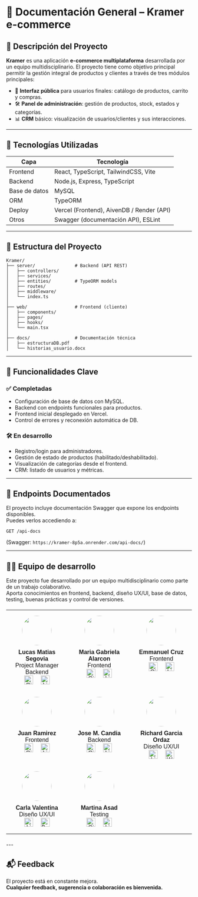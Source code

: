 
# 🧾 Documentación General – Kramer e-commerce

## 📌 Descripción del Proyecto

**Kramer** es una aplicación **e-commerce multiplataforma** desarrollada por un equipo multidisciplinario. El proyecto tiene como objetivo principal permitir la gestión integral de productos y clientes a través de tres módulos principales:

- 👥 **Interfaz pública** para usuarios finales: catálogo de productos, carrito y compras.
- 🛠 **Panel de administración**: gestión de productos, stock, estados y categorías.
- 📊 **CRM** básico: visualización de usuarios/clientes y sus interacciones.

---

## 🧱 Tecnologías Utilizadas

| Capa         | Tecnología                             |
|--------------|-----------------------------------------|
| Frontend     | React, TypeScript, TailwindCSS, Vite    |
| Backend      | Node.js, Express, TypeScript            |
| Base de datos| MySQL                                   |
| ORM          | TypeORM                                 |
| Deploy       | Vercel (Frontend), AivenDB / Render (API) |
| Otros        | Swagger (documentación API), ESLint     |

---

## 🔌 Estructura del Proyecto

```
Kramer/
├── server/               # Backend (API REST)
│   ├── controllers/
│   ├── services/
│   ├── entities/         # TypeORM models
│   ├── routes/
│   ├── middleware/
│   └── index.ts
│
├── web/                  # Frontend (cliente)
│   ├── components/
│   ├── pages/
│   ├── hooks/
│   └── main.tsx
│
├── docs/                 # Documentación técnica
│   ├── estructuraDB.pdf
│   └── historias_usuario.docx
```

---

## 🚀 Funcionalidades Clave

### ✅ Completadas
- Configuración de base de datos con MySQL.
- Backend con endpoints funcionales para productos.
- Frontend inicial desplegado en Vercel.
- Control de errores y reconexión automática de DB.

### 🛠 En desarrollo
- Registro/login para administradores.
- Gestión de estado de productos (habilitado/deshabilitado).
- Visualización de categorías desde el frontend.
- CRM: listado de usuarios y métricas.

---

## 📖 Endpoints Documentados

El proyecto incluye documentación Swagger que expone los endpoints disponibles.  
Puedes verlos accediendo a:

```
GET /api-docs
```

(Swagger: `https://kramer-8p5a.onrender.com/api-docs/`)

---

## 👨‍💻 Equipo de desarrollo

Este proyecto fue desarrollado por un equipo multidisciplinario como parte de un trabajo colaborativo.  
Aporta conocimientos en frontend, backend, diseño UX/UI, base de datos, testing, buenas prácticas y control de versiones.

<table align="center" style="border-collapse: collapse; margin: 20px auto; text-align: center; font-family: Arial, sans-serif;">
  <tr>
    <!-- Lucas Matias Segovia -->
    <td style="padding: 15px; vertical-align: top;">
      <img src="https://avatars.githubusercontent.com/u/103163670?s=400&u=6566c6a4a745c4e7cb83a6b12c4cf8a1e9a6a93b&v=4" width="80" style="border-radius: 50%; display: block; margin: 0 auto 10px;"/>
      <b>Lucas Matias Segovia</b><br/>
      Project Manager<br/>
      Backend<br/>
      <a href="https://github.com/LumDev86" style="margin: 0 8px;"><img src="https://cdn-icons-png.flaticon.com/512/733/733553.png" width="24" alt="GitHub"/></a>
      <a href="https://www.linkedin.com/in/lumseg/" style="margin: 0 8px;"><img src="https://cdn-icons-png.flaticon.com/512/174/174857.png" width="24" alt="LinkedIn"/></a>
    </td>
    <!-- Maria Gabriela Alarcon -->
    <td style="padding: 15px; vertical-align: top;">
      <img src="https://media.licdn.com/dms/image/v2/C4E03AQGnVa3inxOmAQ/profile-displayphoto-shrink_800_800/profile-displayphoto-shrink_800_800/0/1554412765696?e=1755734400&v=beta&t=nGRymspIUigLy7x-iGQbBhaS_UW0r_nKx4W4szHixZk" width="80" style="border-radius: 50%; display: block; margin: 0 auto 10px;"/>
      <b>Maria Gabriela Alarcon</b><br/>
      Frontend<br/>
      <a href="https://github.com/mariagaa993" style="margin: 0 8px;"><img src="https://cdn-icons-png.flaticon.com/512/733/733553.png" width="24" alt="GitHub"/></a>
      <a href="https://www.linkedin.com/in/mariagaa993/" style="margin: 0 8px;"><img src="https://cdn-icons-png.flaticon.com/512/174/174857.png" width="24" alt="LinkedIn"/></a>
    </td>
    <!-- Emmanuel Cruz -->
    <td style="padding: 15px; vertical-align: top;">
      <img src="https://media.licdn.com/dms/image/v2/D4D03AQEh3qip2ECK3A/profile-displayphoto-shrink_800_800/B4DZSqPxV.G4Ac-/0/1738023049321?e=1755734400&v=beta&t=q-ZjKQf157O9zdLNtxmMKhCjCNwwRbGPC6vMgZdU82o" width="80" style="border-radius: 50%; display: block; margin: 0 auto 10px;"/>
      <b>Emmanuel Cruz</b><br/>
      Frontend<br/>
      <a href="https://github.com/emmanuel-cruz-dev" style="margin: 0 8px;"><img src="https://cdn-icons-png.flaticon.com/512/733/733553.png" width="24" alt="GitHub"/></a>
      <a href="https://www.linkedin.com/in/emmanuel-cruz-dev/" style="margin: 0 8px;"><img src="https://cdn-icons-png.flaticon.com/512/174/174857.png" width="24" alt="LinkedIn"/></a>
    </td>
  </tr>
  <tr>
    <!-- Juan Ramirez -->
    <td style="padding: 15px; vertical-align: top;">
      <img src="https://media.licdn.com/dms/image/v2/D4D03AQEojFev9UN4KA/profile-displayphoto-shrink_800_800/profile-displayphoto-shrink_800_800/0/1732571934481?e=1755734400&v=beta&t=cYL3JIW2qfJfEYUuE1yhLFmDunxOa47E29RvwMto59U" width="80" style="border-radius: 50%; display: block; margin: 0 auto 10px;"/>
      <b>Juan Ramirez</b><br/>
      Frontend<br/>
      <a href="https://github.com/juanRCoder" style="margin: 0 8px;"><img src="https://cdn-icons-png.flaticon.com/512/733/733553.png" width="24" alt="GitHub"/></a>
      <a href="https://www.linkedin.com/in/juan-ramirez-490b84271/" style="margin: 0 8px;"><img src="https://cdn-icons-png.flaticon.com/512/174/174857.png" width="24" alt="LinkedIn"/></a>
    </td>
    <!-- Jose M. Candia -->
    <td style="padding: 15px; vertical-align: top;">
      <img src="https://media.licdn.com/dms/image/v2/D4D35AQEaA_20gYJCeQ/profile-framedphoto-shrink_800_800/B4DZan06M5G4Ag-/0/1746572387401?e=1753466400&v=beta&t=Ah_VvVPxVxBxLPr28CTLbg0P41rJUf4yxUUpYJLFrRk" width="80" style="border-radius: 50%; display: block; margin: 0 auto 10px;"/>
      <b>Jose M. Candia</b><br/>
      Backend<br/>
      <a href="https://github.com/joss-dev" style="margin: 0 8px;"><img src="https://cdn-icons-png.flaticon.com/512/733/733553.png" width="24" alt="GitHub"/></a>
      <a href="https://www.linkedin.com/in/josecandia/" style="margin: 0 8px;"><img src="https://cdn-icons-png.flaticon.com/512/174/174857.png" width="24" alt="LinkedIn"/></a>
    </td>
    <!-- Richard Garcia Ordaz -->
    <td style="padding: 15px; vertical-align: top;">
      <img src="https://media.licdn.com/dms/image/v2/D5603AQEIfYgMbxVoUQ/profile-displayphoto-shrink_800_800/profile-displayphoto-shrink_800_800/0/1724638689379?e=1755734400&v=beta&t=MtjDJ1h8Y_R_k75M5j1_M2M9ARaCJXHRvokf_D2iWlU" width="80" style="border-radius: 50%; display: block; margin: 0 auto 10px;"/>
      <b>Richard Garcia Ordaz</b><br/>
      Diseño UX/UI<br/>
      <a href="https://www.linkedin.com/in/richard-garcia-ordaz/" style="margin: 0 8px;"><img src="https://cdn-icons-png.flaticon.com/512/174/174857.png" width="24" alt="LinkedIn"/></a>
      <a href="https://richardgarciaux.com/" style="margin: 0 8px;"><img src="https://cdn-icons-png.flaticon.com/512/841/841364.png" width="24" alt="Website"/></a>
    </td>
  </tr>
  <tr>
    <!-- Carla Valentina -->
    <td style="padding: 15px; vertical-align: top;">
      <img src="https://media.licdn.com/dms/image/v2/D4D03AQEmzSTWKbsU5A/profile-displayphoto-shrink_800_800/B4DZdaxagTGUAk-/0/1749574592938?e=1755734400&v=beta&t=JjFBROgleccp66zA-4Dtd71LY8V7t9lFRLSGX8nC6Lo" width="80" style="border-radius: 50%; display: block; margin: 0 auto 10px;"/>
      <b>Carla Valentina</b><br/>
      Diseño UX/UI<br/>
      <a href="http://linkedin.com/in/carla-valentina-barbaresi" style="margin: 0 8px;"><img src="https://cdn-icons-png.flaticon.com/512/174/174857.png" width="24" alt="LinkedIn"/></a>
      <a href="https://www.behance.net/carlavalen2531" style="margin: 0 8px;"><img src="https://cdn-icons-png.flaticon.com/512/145/145799.png" width="24" alt="Behance"/></a>
    </td>
    <!-- Martina Asad -->
    <td style="padding: 15px; vertical-align: top;">
      <img src="https://media.licdn.com/dms/image/v2/D4D35AQGS6BD1MoykxQ/profile-framedphoto-shrink_800_800/profile-framedphoto-shrink_800_800/0/1711154322516?e=1753466400&v=beta&t=zHYl12wm-3E4g-OeI2joyOla_Hh5xf-bxY_w107-YB0" width="80" style="border-radius: 50%; display: block; margin: 0 auto 10px;"/>
      <b>Martina Asad</b><br/>
      Testing<br/>
      <a href="https://github.com/MartinaAsad" style="margin: 0 8px;"><img src="https://cdn-icons-png.flaticon.com/512/733/733553.png" width="24" alt="GitHub"/></a>
      <a href="https://www.linkedin.com/in/martina-asad/" style="margin: 0 8px;"><img src="https://cdn-icons-png.flaticon.com/512/174/174857.png" width="24" alt="LinkedIn"/></a>
    </td>
  </tr>
</table>
---

## 📬 Feedback

El proyecto está en constante mejora.  
**Cualquier feedback, sugerencia o colaboración es bienvenida.**

